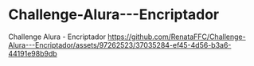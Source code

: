 # Challenge-Alura---Encriptador
Challenge Alura - Encriptador
https://github.com/RenataFFC/Challenge-Alura---Encriptador/assets/97262523/37035284-ef45-4d56-b3a6-44191e98b9db
